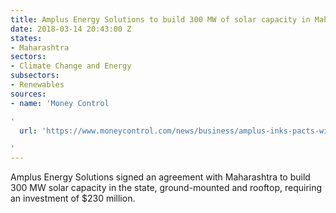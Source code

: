 ```yaml
---
title: Amplus Energy Solutions to build 300 MW of solar capacity in Maharashtra
date: 2018-03-14 20:43:00 Z
states:
- Maharashtra
sectors:
- Climate Change and Energy
subsectors:
- Renewables
sources:
- name: 'Money Control

'
  url: 'https://www.moneycontrol.com/news/business/amplus-inks-pacts-with-andhra-maharashtra-for-500-mw-solar-energy-2521971.html

'
---
```


Amplus Energy Solutions signed an agreement with Maharashtra to build 300 MW solar capacity in the state, ground-mounted and rooftop, requiring an investment of $230 million. 
